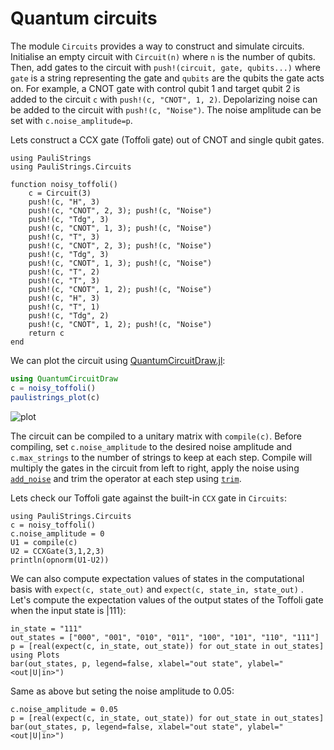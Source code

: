 # Quantum circuits

The module `Circuits` provides a way to construct and simulate circuits.
Initialise an empty circuit with `Circuit(n)` where `n` is the number of qubits.
Then, add gates to the circuit with `push!(circuit, gate, qubits...)` where `gate` is a string representing the gate and `qubits` are the qubits the gate acts on.
For example, a CNOT gate with control qubit 1 and target qubit 2 is added to the circuit `c` with `push!(c, "CNOT", 1, 2)`.
Depolarizing noise can be added to the circuit with `push!(c, "Noise")`. The noise amplitude can be set with `c.noise_amplitude=p`.


Lets construct a CCX gate (Toffoli gate) out of CNOT and single qubit gates.


```@example circuits
using PauliStrings
using PauliStrings.Circuits

function noisy_toffoli()
    c = Circuit(3)
    push!(c, "H", 3)
    push!(c, "CNOT", 2, 3); push!(c, "Noise")
    push!(c, "Tdg", 3)
    push!(c, "CNOT", 1, 3); push!(c, "Noise")
    push!(c, "T", 3)
    push!(c, "CNOT", 2, 3); push!(c, "Noise")
    push!(c, "Tdg", 3)
    push!(c, "CNOT", 1, 3); push!(c, "Noise")
    push!(c, "T", 2)
    push!(c, "T", 3)
    push!(c, "CNOT", 1, 2); push!(c, "Noise")
    push!(c, "H", 3)
    push!(c, "T", 1)
    push!(c, "Tdg", 2)
    push!(c, "CNOT", 1, 2); push!(c, "Noise")
    return c
end
```

We can plot the circuit using [QuantumCircuitDraw.jl](https://github.com/nicolasloizeau/QuantumCircuitDraw.jl):
```julia
using QuantumCircuitDraw
c = noisy_toffoli()
paulistrings_plot(c)
```

![plot](./assets/toffoli.png)


The circuit can be compiled to a unitary matrix with `compile(c)`.
Before compiling, set `c.noise_amplitude` to the desired noise amplitude and `c.max_strings` to the number of strings to keep at each step.
Compile will multiply the gates in the circuit from left to right, apply the noise using [`add_noise`](@ref) and trim the operator at each step using [`trim`](@ref).

Lets check our Toffoli gate against the built-in `CCX` gate in `Circuits`:

```@example circuits
using PauliStrings.Circuits
c = noisy_toffoli()
c.noise_amplitude = 0
U1 = compile(c)
U2 = CCXGate(3,1,2,3)
println(opnorm(U1-U2))
```

We can also compute expectation values of states in the computational basis with `expect(c, state_out)` and `expect(c, state_in, state_out)` .
Let's compute the expectation values of the output states of the Toffoli gate when the input state is $|111\rangle$:
```@example circuits
in_state = "111"
out_states = ["000", "001", "010", "011", "100", "101", "110", "111"]
p = [real(expect(c, in_state, out_state)) for out_state in out_states]
using Plots
bar(out_states, p, legend=false, xlabel="out state", ylabel="<out|U|in>")
```

Same as above but seting the noise amplitude to 0.05:
```@example circuits
c.noise_amplitude = 0.05
p = [real(expect(c, in_state, out_state)) for out_state in out_states]
bar(out_states, p, legend=false, xlabel="out state", ylabel="<out|U|in>")
```

